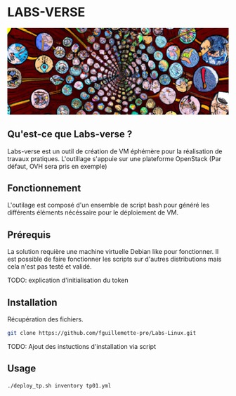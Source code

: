 # LABS-VERSE

![](img/intro-reformat.png)

## Qu'est-ce que Labs-verse ?

Labs-verse est un outil de création de VM éphémère pour la réalisation de travaux pratiques.
L'outillage s'appuie sur une plateforme OpenStack (Par défaut, OVH sera pris en exemple)

## Fonctionnement

L'outilage est composé d'un ensemble de script bash pour généré les différents éléments nécéssaire pour le déploiement de VM.

## Prérequis

La solution requière une machine virtuelle Debian like pour fonctionner.
Il est possible de faire fonctionner les scripts sur d'autres distributions mais cela n'est pas testé et validé.

TODO: explication d'initialisation du token

## Installation

Récupération des fichiers.

```bash
git clone https://github.com/fguillemette-pro/Labs-Linux.git
```

TODO: Ajout des instuctions d'installation via script

## Usage

```bash
./deploy_tp.sh inventory tp01.yml
```